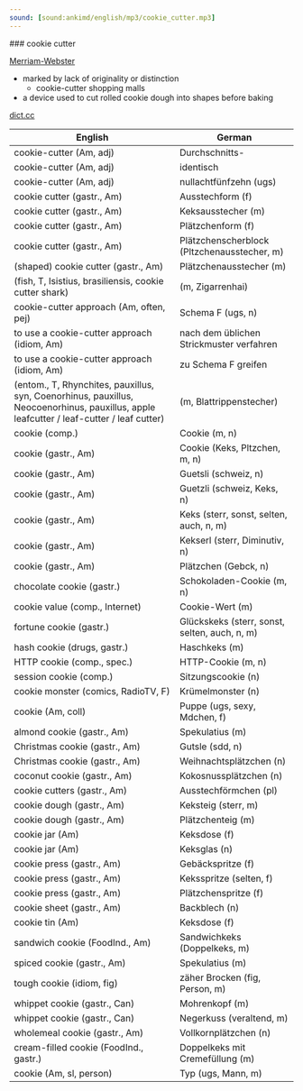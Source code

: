 ```yaml
---
sound: [sound:ankimd/english/mp3/cookie_cutter.mp3]
---
```


\### cookie cutter

[Merriam-Webster](https://www.merriam-webster.com/dictionary/cookie+cutter)

- marked by lack of originality or distinction
    - cookie-cutter shopping malls
- a device used to cut rolled cookie dough into shapes before baking

[dict.cc](https://www.dict.cc/cookie+cutter)

| English        | German       |
| -------------- | ------------ |
| cookie-cutter (Am, adj) | Durchschnitts- |
| cookie-cutter (Am, adj) | identisch |
| cookie-cutter (Am, adj) | nullachtfünfzehn (ugs) |
| cookie cutter (gastr., Am) | Ausstechform (f) |
| cookie cutter (gastr., Am) | Keksausstecher (m) |
| cookie cutter (gastr., Am) | Plätzchenform (f) |
| cookie cutter (gastr., Am) | Plätzchenscherblock (Pltzchenausstecher, m) |
| (shaped) cookie cutter (gastr., Am) | Plätzchenausstecher (m) |
|  (fish, T, Isistius, brasiliensis, cookie cutter shark) |  (m, Zigarrenhai) |
| cookie-cutter approach (Am, often, pej) | Schema F (ugs, n) |
| to use a cookie-cutter approach (idiom, Am) | nach dem üblichen Strickmuster verfahren |
| to use a cookie-cutter approach (idiom, Am) | zu Schema F greifen |
|  (entom., T, Rhynchites, pauxillus, syn, Coenorhinus, pauxillus, Neocoenorhinus, pauxillus, apple leafcutter / leaf-cutter / leaf cutter) |  (m, Blattrippenstecher) |
| cookie (comp.) | Cookie (m, n) |
| cookie (gastr., Am) | Cookie (Keks, Pltzchen, m, n) |
| cookie (gastr., Am) | Guetsli (schweiz, n) |
| cookie (gastr., Am) | Guetzli (schweiz, Keks, n) |
| cookie (gastr., Am) | Keks (sterr, sonst, selten, auch, n, m) |
| cookie (gastr., Am) | Kekserl (sterr, Diminutiv, n) |
| cookie (gastr., Am) | Plätzchen (Gebck, n) |
| chocolate cookie (gastr.) | Schokoladen-Cookie (m, n) |
| cookie value (comp., Internet) | Cookie-Wert (m) |
| fortune cookie (gastr.) | Glückskeks (sterr, sonst, selten, auch, n, m) |
| hash cookie (drugs, gastr.) | Haschkeks (m) |
| HTTP cookie (comp., spec.) | HTTP-Cookie (m, n) |
| session cookie (comp.) | Sitzungscookie (n) |
| cookie monster (comics, RadioTV, F) | Krümelmonster (n) |
| cookie (Am, coll) | Puppe (ugs, sexy, Mdchen, f) |
| almond cookie (gastr., Am) | Spekulatius (m) |
| Christmas cookie (gastr., Am) | Gutsle (sdd, n) |
| Christmas cookie (gastr., Am) | Weihnachtsplätzchen (n) |
| coconut cookie (gastr., Am) | Kokosnussplätzchen (n) |
| cookie cutters (gastr., Am) | Ausstechförmchen (pl) |
| cookie dough (gastr., Am) | Keksteig (sterr, m) |
| cookie dough (gastr., Am) | Plätzchenteig (m) |
| cookie jar (Am) | Keksdose (f) |
| cookie jar (Am) | Keksglas (n) |
| cookie press (gastr., Am) | Gebäckspritze (f) |
| cookie press (gastr., Am) | Keksspritze (selten, f) |
| cookie press (gastr., Am) | Plätzchenspritze (f) |
| cookie sheet (gastr., Am) | Backblech (n) |
| cookie tin (Am) | Keksdose (f) |
| sandwich cookie (FoodInd., Am) | Sandwichkeks (Doppelkeks, m) |
| spiced cookie (gastr., Am) | Spekulatius (m) |
| tough cookie (idiom, fig) | zäher Brocken (fig, Person, m) |
| whippet cookie (gastr., Can) | Mohrenkopf (m) |
| whippet cookie (gastr., Can) | Negerkuss (veraltend, m) |
| wholemeal cookie (gastr., Am) | Vollkornplätzchen (n) |
| cream-filled cookie (FoodInd., gastr.) | Doppelkeks mit Cremefüllung (m) |
| cookie (Am, sl, person) | Typ (ugs, Mann, m) |
